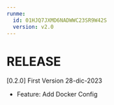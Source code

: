 ```yaml
---
runme:
  id: 01HJQ7JXMD6NADWWC23SR9W42S
  version: v2.0
---
```


# RELEASE

[0.2.0] First Version 28-dic-2023

- Feature: Add Docker Config
